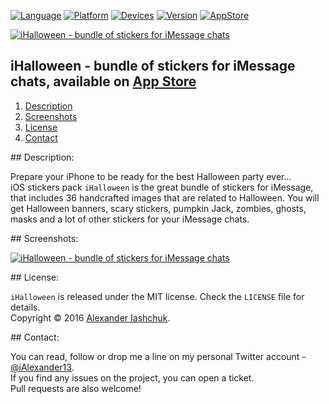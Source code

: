 [![Language](https://img.shields.io/badge/Swift-3.0-orange.svg?style=flat)](#)
[![Platform](https://img.shields.io/badge/iOS-10.0-lightgray.svg?style=flat)](#)
[![Devices](https://img.shields.io/badge/Devices-iMessage_on_iPhone_and_iPad-green.svg?style=flat)](#)
[![Version](https://img.shields.io/badge/App_version-3.0-blue.svg?style=flat)](#)
[![AppStore](https://img.shields.io/badge/App_Store-Free-brightgreen.svg?style=flat)](https://ialexander.me/2e3ZYpi)

[![iHalloween - bundle of stickers for iMessage chats](https://raw.githubusercontent.com/iAlexander/iHalloween/master/Header.jpg)](https://ialexander.me/2e3ZYpi)

## iHalloween - bundle of stickers for iMessage chats, available on <a href="https://ialexander.me/2e3ZYpi">App Store</a>
1. [Description](#description)
2. [Screenshots](#screenshots)
3. [License](#license)
4. [Contact](#contact)

##<a name="description"> Description: </a>

Prepare your iPhone to be ready for the best Halloween party ever...  
iOS stickers pack ```iHalloween``` is the great bundle of stickers for iMessage, that includes 36 handcrafted images that are related to Halloween. You will get Halloween banners, scary stickers, pumpkin Jack, zombies, ghosts, masks and a lot of other stickers for your iMessage chats.

##<a name="screenshots"> Screenshots: </a>

[![iHalloween - bundle of stickers for iMessage chats](https://raw.githubusercontent.com/iAlexander/iHalloween/master/Screenshots.jpg)](https://ialexander.me/2e3ZYpi)

##<a name="license"> License: </a>

```iHalloween``` is released under the MIT license. Check the ```LICENSE``` file for details.  
Copyright © 2016 <a href="https://iashchuk.com">Alexander Iashchuk</a>.

##<a name="contact"> Contact: </a>

You can read, follow or drop me a line on my personal Twitter account - [@iAlexander13](https://twitter.com/iAlexander13).  
If you find any issues on the project, you can open a ticket.  
Pull requests are also welcome!
